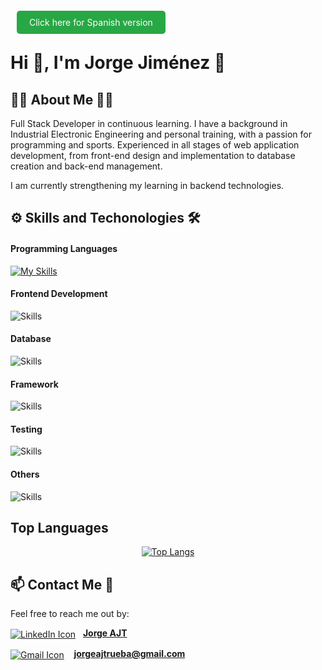 
<a href="README_ES.md" style="background-color: #28a745; color: white; padding: 10px 20px; text-decoration: none; border-radius: 5px; margin: 0 10px;">Click here for Spanish version</a>

# Hi 👋, I'm Jorge Jiménez 💪

## 👨‍💻 About Me 🏋️‍♂️
Full Stack Developer in continuous learning. I have a background in Industrial Electronic Engineering and personal training, with a passion for programming and sports. Experienced in all stages of web application development, from front-end design and implementation to database creation and back-end management. 

I am currently strengthening my learning in backend technologies.

## ⚙ Skills and Techonologies 🛠
#### Programming Languages
[![My Skills](https://skillicons.dev/icons?i=js,ts,py)](https://skillicons.dev)

#### Frontend Development
![Skills](https://skills-icons.vercel.app/api/icons?i=html,css,bootstrap,react)

#### Database
![Skills](https://skills-icons.vercel.app/api/icons?i=mysql,postgresql,sqlalchemy,psycopg)

#### Framework
![Skills](https://skills-icons.vercel.app/api/icons?i=flask,fastapi)

#### Testing
![Skills](https://skills-icons.vercel.app/api/icons?i=jest,pytest)

#### Others
![Skills](https://skills-icons.vercel.app/api/icons?i=nodejs,git,github,postman,docker,markdown,arduino)

## Top Languages
<p align="center">
  <a href="https://github.com/JorgeAJT/github-readme-stats">
    <img src="https://github-readme-stats.vercel.app/api/top-langs/?username=JorgeAJT&layout=donut" alt="Top Langs">
  </a>
</p>

## 📫 Contact Me 📩
Feel free to reach me out by:

<a href="https://www.linkedin.com/in/jorgeajt/"><img src="https://skills-icons.vercel.app/api/icons?i=linkedin" alt="LinkedIn Icon" align="absmiddle"/></a>&nbsp;&nbsp;&nbsp;<a href="https://www.linkedin.com/in/jorgeajt/"><strong>Jorge AJT</strong></a>

<a href="mailto:jorgeajtrueba@gmail.com"><img src="https://skills-icons.vercel.app/api/icons?i=gmail" alt="Gmail Icon" align="absmiddle"/></a>&nbsp;&nbsp;&nbsp; <strong>jorgeajtrueba@gmail.com</strong>
